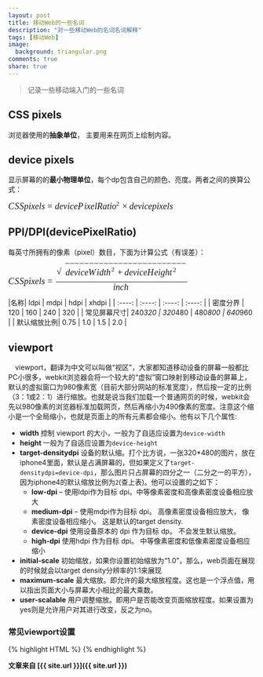 ```yaml
---
layout: post
title: 移动Web的一些名词
description: "对一些移动Web的名词名词解释"
tags: [移动Web]
image:
  background: triangular.png
comments: true
share: true
---
```


>记录一些移动端入门的一些名词

## CSS pixels

浏览器使用的**抽象单位**， 主要用来在网页上绘制内容。

## device pixels

显示屏幕的的**最小物理单位**，每个dp包含自己的颜色、亮度。两者之间的换算公式：

<span class="MathJax_Preview"></span><span class="MathJax" id="MathJax-Element-687-Frame" style=""><nobr><span class="math" id="MathJax-Span-30790" style="width: 27.016em; display: inline-block;"><span style="display: inline-block; position: relative; width: 20.769em; height: 0px; font-size: 130%;"><span style="position: absolute; clip: rect(1.328em 1000em 2.694em -0.383em); top: -2.356em; left: 0em;"><span class="mrow" id="MathJax-Span-30791"><span class="mi" id="MathJax-Span-30792" style="font-family: MathJax_Math; font-style: italic;">C<span style="display: inline-block; overflow: hidden; height: 1px; width: 0.045em;"></span></span><span class="mi" id="MathJax-Span-30793" style="font-family: MathJax_Math; font-style: italic;">S<span style="display: inline-block; overflow: hidden; height: 1px; width: 0.032em;"></span></span><span class="mi" id="MathJax-Span-30794" style="font-family: MathJax_Math; font-style: italic;">S<span style="display: inline-block; overflow: hidden; height: 1px; width: 0.032em;"></span></span><span class="mi" id="MathJax-Span-30795" style="font-family: MathJax_Math; font-style: italic;">p</span><span class="mi" id="MathJax-Span-30796" style="font-family: MathJax_Math; font-style: italic;">i</span><span class="mi" id="MathJax-Span-30797" style="font-family: MathJax_Math; font-style: italic;">x</span><span class="mi" id="MathJax-Span-30798" style="font-family: MathJax_Math; font-style: italic;">e</span><span class="mi" id="MathJax-Span-30799" style="font-family: MathJax_Math; font-style: italic;">l</span><span class="mi" id="MathJax-Span-30800" style="font-family: MathJax_Math; font-style: italic;">s</span><span class="mo" id="MathJax-Span-30801" style="font-family: MathJax_Main; padding-left: 0.278em;">=</span><span class="mi" id="MathJax-Span-30802" style="font-family: MathJax_Math; font-style: italic; padding-left: 0.278em;">d<span style="display: inline-block; overflow: hidden; height: 1px; width: 0.003em;"></span></span><span class="mi" id="MathJax-Span-30803" style="font-family: MathJax_Math; font-style: italic;">e</span><span class="mi" id="MathJax-Span-30804" style="font-family: MathJax_Math; font-style: italic;">v</span><span class="mi" id="MathJax-Span-30805" style="font-family: MathJax_Math; font-style: italic;">i</span><span class="mi" id="MathJax-Span-30806" style="font-family: MathJax_Math; font-style: italic;">c</span><span class="mi" id="MathJax-Span-30807" style="font-family: MathJax_Math; font-style: italic;">e</span><span class="mi" id="MathJax-Span-30808" style="font-family: MathJax_Math; font-style: italic;">P<span style="display: inline-block; overflow: hidden; height: 1px; width: 0.109em;"></span></span><span class="mi" id="MathJax-Span-30809" style="font-family: MathJax_Math; font-style: italic;">i</span><span class="mi" id="MathJax-Span-30810" style="font-family: MathJax_Math; font-style: italic;">x</span><span class="mi" id="MathJax-Span-30811" style="font-family: MathJax_Math; font-style: italic;">e</span><span class="mi" id="MathJax-Span-30812" style="font-family: MathJax_Math; font-style: italic;">l</span><span class="mi" id="MathJax-Span-30813" style="font-family: MathJax_Math; font-style: italic;">R</span><span class="mi" id="MathJax-Span-30814" style="font-family: MathJax_Math; font-style: italic;">a</span><span class="mi" id="MathJax-Span-30815" style="font-family: MathJax_Math; font-style: italic;">t</span><span class="mi" id="MathJax-Span-30816" style="font-family: MathJax_Math; font-style: italic;">i</span><span class="msubsup" id="MathJax-Span-30817"><span style="display: inline-block; position: relative; width: 0.94em; height: 0px;"><span style="position: absolute; clip: rect(1.771em 1000em 2.511em -0.399em); top: -2.356em; left: 0em;"><span class="mi" id="MathJax-Span-30818" style="font-family: MathJax_Math; font-style: italic;">o</span><span style="display: inline-block; width: 0px; height: 2.356em;"></span></span><span style="position: absolute; top: -2.769em; left: 0.481em;"><span class="mn" id="MathJax-Span-30819" style="font-size: 70.7%; font-family: MathJax_Main;">2</span><span style="display: inline-block; width: 0px; height: 2.356em;"></span></span></span></span><span class="mo" id="MathJax-Span-30820" style="font-family: MathJax_Main; padding-left: 0.222em;">×</span><span class="mi" id="MathJax-Span-30821" style="font-family: MathJax_Math; font-style: italic; padding-left: 0.222em;">d<span style="display: inline-block; overflow: hidden; height: 1px; width: 0.003em;"></span></span><span class="mi" id="MathJax-Span-30822" style="font-family: MathJax_Math; font-style: italic;">e</span><span class="mi" id="MathJax-Span-30823" style="font-family: MathJax_Math; font-style: italic;">v</span><span class="mi" id="MathJax-Span-30824" style="font-family: MathJax_Math; font-style: italic;">i</span><span class="mi" id="MathJax-Span-30825" style="font-family: MathJax_Math; font-style: italic;">c</span><span class="mi" id="MathJax-Span-30826" style="font-family: MathJax_Math; font-style: italic;">e</span><span class="mi" id="MathJax-Span-30827" style="font-family: MathJax_Math; font-style: italic;">p</span><span class="mi" id="MathJax-Span-30828" style="font-family: MathJax_Math; font-style: italic;">i</span><span class="mi" id="MathJax-Span-30829" style="font-family: MathJax_Math; font-style: italic;">x</span><span class="mi" id="MathJax-Span-30830" style="font-family: MathJax_Math; font-style: italic;">e</span><span class="mi" id="MathJax-Span-30831" style="font-family: MathJax_Math; font-style: italic;">l</span><span class="mi" id="MathJax-Span-30832" style="font-family: MathJax_Math; font-style: italic;">s</span></span><span style="display: inline-block; width: 0px; height: 2.356em;"></span></span></span><span style="border-left-width: 0em; border-left-style: solid; display: inline-block; overflow: hidden; width: 0px; height: 1.526em; vertical-align: -0.315em;"></span></span></nobr></span></div><script type="math/tex; mode=display" id="MathJax-Element-687">CSS pixels=devicePixelRatio^2 \times device pixels</script>

## PPI/DPI(devicePixelRatio)

每英寸所拥有的像素（pixel）数目，下面为计算公式（有误差）：

<span class="MathJax_Preview"></span><span class="MathJax" id="MathJax-Element-688-Frame" style=""><nobr><span class="math" id="MathJax-Span-30833" style="width: 27.391em; display: inline-block;"><span style="display: inline-block; position: relative; width: 21.058em; height: 0px; font-size: 130%;"><span style="position: absolute; clip: rect(-0.062em 1000em 3.197em -0.383em); top: -2.356em; left: 0em;"><span class="mrow" id="MathJax-Span-30834"><span class="mi" id="MathJax-Span-30835" style="font-family: MathJax_Math; font-style: italic;">C<span style="display: inline-block; overflow: hidden; height: 1px; width: 0.045em;"></span></span><span class="mi" id="MathJax-Span-30836" style="font-family: MathJax_Math; font-style: italic;">S<span style="display: inline-block; overflow: hidden; height: 1px; width: 0.032em;"></span></span><span class="mi" id="MathJax-Span-30837" style="font-family: MathJax_Math; font-style: italic;">S<span style="display: inline-block; overflow: hidden; height: 1px; width: 0.032em;"></span></span><span class="mi" id="MathJax-Span-30838" style="font-family: MathJax_Math; font-style: italic;">p</span><span class="mi" id="MathJax-Span-30839" style="font-family: MathJax_Math; font-style: italic;">i</span><span class="mi" id="MathJax-Span-30840" style="font-family: MathJax_Math; font-style: italic;">x</span><span class="mi" id="MathJax-Span-30841" style="font-family: MathJax_Math; font-style: italic;">e</span><span class="mi" id="MathJax-Span-30842" style="font-family: MathJax_Math; font-style: italic;">l</span><span class="mi" id="MathJax-Span-30843" style="font-family: MathJax_Math; font-style: italic;">s</span><span class="mo" id="MathJax-Span-30844" style="font-family: MathJax_Main; padding-left: 0.278em;">=</span><span class="mfrac" id="MathJax-Span-30845" style="padding-left: 0.398em; padding-right: 0.12em;"><span style="display: inline-block; position: relative; width: 14.76em; height: 0px;"><span style="position: absolute; clip: rect(2.574em 1000em 4.676em -0.322em); top: -4.992em; left: 50%; margin-left: -7.32em;"><span class="msqrt" id="MathJax-Span-30846"><span style="display: inline-block; position: relative; width: 14.64em; height: 0px;"><span style="position: absolute; clip: rect(1.32em 1000em 2.705em -0.4em); top: -2.356em; left: 1.01em;"><span class="mrow" id="MathJax-Span-30847"><span class="mi" id="MathJax-Span-30848" style="font-family: MathJax_Math; font-style: italic;">d<span style="display: inline-block; overflow: hidden; height: 1px; width: 0.003em;"></span></span><span class="mi" id="MathJax-Span-30849" style="font-family: MathJax_Math; font-style: italic;">e</span><span class="mi" id="MathJax-Span-30850" style="font-family: MathJax_Math; font-style: italic;">v</span><span class="mi" id="MathJax-Span-30851" style="font-family: MathJax_Math; font-style: italic;">i</span><span class="mi" id="MathJax-Span-30852" style="font-family: MathJax_Math; font-style: italic;">c</span><span class="mi" id="MathJax-Span-30853" style="font-family: MathJax_Math; font-style: italic;">e</span><span class="mi" id="MathJax-Span-30854" style="font-family: MathJax_Math; font-style: italic;">W<span style="display: inline-block; overflow: hidden; height: 1px; width: 0.104em;"></span></span><span class="mi" id="MathJax-Span-30855" style="font-family: MathJax_Math; font-style: italic;">i</span><span class="mi" id="MathJax-Span-30856" style="font-family: MathJax_Math; font-style: italic;">d<span style="display: inline-block; overflow: hidden; height: 1px; width: 0.003em;"></span></span><span class="mi" id="MathJax-Span-30857" style="font-family: MathJax_Math; font-style: italic;">t</span><span class="msubsup" id="MathJax-Span-30858"><span style="display: inline-block; position: relative; width: 1.037em; height: 0px;"><span style="position: absolute; clip: rect(1.518em 1000em 2.511em -0.385em); top: -2.356em; left: 0em;"><span class="mi" id="MathJax-Span-30859" style="font-family: MathJax_Math; font-style: italic;">h</span><span style="display: inline-block; width: 0px; height: 2.356em;"></span></span><span style="position: absolute; top: -2.777em; left: 0.577em;"><span class="mn" id="MathJax-Span-30860" style="font-size: 70.7%; font-family: MathJax_Main;">2</span><span style="display: inline-block; width: 0px; height: 2.356em;"></span></span></span></span><span class="mo" id="MathJax-Span-30861" style="font-family: MathJax_Main; padding-left: 0.222em;">+</span><span class="mi" id="MathJax-Span-30862" style="font-family: MathJax_Math; font-style: italic; padding-left: 0.222em;">d<span style="display: inline-block; overflow: hidden; height: 1px; width: 0.003em;"></span></span><span class="mi" id="MathJax-Span-30863" style="font-family: MathJax_Math; font-style: italic;">e</span><span class="mi" id="MathJax-Span-30864" style="font-family: MathJax_Math; font-style: italic;">v</span><span class="mi" id="MathJax-Span-30865" style="font-family: MathJax_Math; font-style: italic;">i</span><span class="mi" id="MathJax-Span-30866" style="font-family: MathJax_Math; font-style: italic;">c</span><span class="mi" id="MathJax-Span-30867" style="font-family: MathJax_Math; font-style: italic;">e</span><span class="mi" id="MathJax-Span-30868" style="font-family: MathJax_Math; font-style: italic;">H<span style="display: inline-block; overflow: hidden; height: 1px; width: 0.057em;"></span></span><span class="mi" id="MathJax-Span-30869" style="font-family: MathJax_Math; font-style: italic;">e</span><span class="mi" id="MathJax-Span-30870" style="font-family: MathJax_Math; font-style: italic;">i</span><span class="mi" id="MathJax-Span-30871" style="font-family: MathJax_Math; font-style: italic;">g<span style="display: inline-block; overflow: hidden; height: 1px; width: 0.003em;"></span></span><span class="mi" id="MathJax-Span-30872" style="font-family: MathJax_Math; font-style: italic;">h</span><span class="msubsup" id="MathJax-Span-30873"><span style="display: inline-block; position: relative; width: 0.844em; height: 0px;"><span style="position: absolute; clip: rect(1.586em 1000em 2.511em -0.414em); top: -2.356em; left: 0em;"><span class="mi" id="MathJax-Span-30874" style="font-family: MathJax_Math; font-style: italic;">t</span><span style="display: inline-block; width: 0px; height: 2.356em;"></span></span><span style="position: absolute; top: -2.709em; left: 0.385em;"><span class="mn" id="MathJax-Span-30875" style="font-size: 70.7%; font-family: MathJax_Main;">2</span><span style="display: inline-block; width: 0px; height: 2.356em;"></span></span></span></span></span><span style="display: inline-block; width: 0px; height: 2.356em;"></span></span><span style="position: absolute; clip: rect(3.576em 1000em 4.005em -0.433em); top: -4.993em; left: 1.01em;"><span style="display: inline-block; position: relative; width: 13.631em; height: 0px;"><span style="position: absolute; font-family: MathJax_Main; top: -3.99em; left: -0.084em;">−<span style="display: inline-block; width: 0px; height: 3.99em;"></span></span><span style="position: absolute; font-family: MathJax_Main; top: -3.99em; left: 12.937em;">−<span style="display: inline-block; width: 0px; height: 3.99em;"></span></span><span style="font-family: MathJax_Main; position: absolute; top: -3.99em; left: 0.435em;">−<span style="display: inline-block; width: 0px; height: 3.99em;"></span></span><span style="font-family: MathJax_Main; position: absolute; top: -3.99em; left: 0.978em;">−<span style="display: inline-block; width: 0px; height: 3.99em;"></span></span><span style="font-family: MathJax_Main; position: absolute; top: -3.99em; left: 1.522em;">−<span style="display: inline-block; width: 0px; height: 3.99em;"></span></span><span style="font-family: MathJax_Main; position: absolute; top: -3.99em; left: 2.065em;">−<span style="display: inline-block; width: 0px; height: 3.99em;"></span></span><span style="font-family: MathJax_Main; position: absolute; top: -3.99em; left: 2.609em;">−<span style="display: inline-block; width: 0px; height: 3.99em;"></span></span><span style="font-family: MathJax_Main; position: absolute; top: -3.99em; left: 3.152em;">−<span style="display: inline-block; width: 0px; height: 3.99em;"></span></span><span style="font-family: MathJax_Main; position: absolute; top: -3.99em; left: 3.696em;">−<span style="display: inline-block; width: 0px; height: 3.99em;"></span></span><span style="font-family: MathJax_Main; position: absolute; top: -3.99em; left: 4.24em;">−<span style="display: inline-block; width: 0px; height: 3.99em;"></span></span><span style="font-family: MathJax_Main; position: absolute; top: -3.99em; left: 4.783em;">−<span style="display: inline-block; width: 0px; height: 3.99em;"></span></span><span style="font-family: MathJax_Main; position: absolute; top: -3.99em; left: 5.327em;">−<span style="display: inline-block; width: 0px; height: 3.99em;"></span></span><span style="font-family: MathJax_Main; position: absolute; top: -3.99em; left: 5.87em;">−<span style="display: inline-block; width: 0px; height: 3.99em;"></span></span><span style="font-family: MathJax_Main; position: absolute; top: -3.99em; left: 6.414em;">−<span style="display: inline-block; width: 0px; height: 3.99em;"></span></span><span style="font-family: MathJax_Main; position: absolute; top: -3.99em; left: 6.957em;">−<span style="display: inline-block; width: 0px; height: 3.99em;"></span></span><span style="font-family: MathJax_Main; position: absolute; top: -3.99em; left: 7.501em;">−<span style="display: inline-block; width: 0px; height: 3.99em;"></span></span><span style="font-family: MathJax_Main; position: absolute; top: -3.99em; left: 8.045em;">−<span style="display: inline-block; width: 0px; height: 3.99em;"></span></span><span style="font-family: MathJax_Main; position: absolute; top: -3.99em; left: 8.588em;">−<span style="display: inline-block; width: 0px; height: 3.99em;"></span></span><span style="font-family: MathJax_Main; position: absolute; top: -3.99em; left: 9.132em;">−<span style="display: inline-block; width: 0px; height: 3.99em;"></span></span><span style="font-family: MathJax_Main; position: absolute; top: -3.99em; left: 9.675em;">−<span style="display: inline-block; width: 0px; height: 3.99em;"></span></span><span style="font-family: MathJax_Main; position: absolute; top: -3.99em; left: 10.219em;">−<span style="display: inline-block; width: 0px; height: 3.99em;"></span></span><span style="font-family: MathJax_Main; position: absolute; top: -3.99em; left: 10.762em;">−<span style="display: inline-block; width: 0px; height: 3.99em;"></span></span><span style="font-family: MathJax_Main; position: absolute; top: -3.99em; left: 11.306em;">−<span style="display: inline-block; width: 0px; height: 3.99em;"></span></span><span style="font-family: MathJax_Main; position: absolute; top: -3.99em; left: 11.85em;">−<span style="display: inline-block; width: 0px; height: 3.99em;"></span></span><span style="font-family: MathJax_Main; position: absolute; top: -3.99em; left: 12.393em;">−<span style="display: inline-block; width: 0px; height: 3.99em;"></span></span></span><span style="display: inline-block; width: 0px; height: 3.99em;"></span></span><span style="position: absolute; clip: rect(2.696em 1000em 4.785em -0.322em); top: -4.099em; left: 0em;"><span style="font-family: MathJax_Size2;">√</span><span style="display: inline-block; width: 0px; height: 3.99em;"></span></span></span></span><span style="display: inline-block; width: 0px; height: 3.99em;"></span></span><span style="position: absolute; clip: rect(1.518em 1000em 2.511em -0.412em); top: -1.67em; left: 50%; margin-left: -0.986em;"><span class="mrow" id="MathJax-Span-30876"><span class="mi" id="MathJax-Span-30877" style="font-family: MathJax_Math; font-style: italic;">i</span><span class="mi" id="MathJax-Span-30878" style="font-family: MathJax_Math; font-style: italic;">n</span><span class="mi" id="MathJax-Span-30879" style="font-family: MathJax_Math; font-style: italic;">c</span><span class="mi" id="MathJax-Span-30880" style="font-family: MathJax_Math; font-style: italic;">h</span></span><span style="display: inline-block; width: 0px; height: 2.356em;"></span></span><span style="position: absolute; clip: rect(0.853em 1000em 1.202em -0.433em); top: -1.278em; left: 0em;"><span style="border-left-width: 14.76em; border-left-style: solid; display: inline-block; overflow: hidden; width: 0px; height: 1.25px; vertical-align: 0em;"></span><span style="display: inline-block; width: 0px; height: 1.058em;"></span></span></span></span></span><span style="display: inline-block; width: 0px; height: 2.356em;"></span></span></span><span style="border-left-width: 0em; border-left-style: solid; display: inline-block; overflow: hidden; width: 0px; height: 3.987em; vertical-align: -0.969em;"></span></span></nobr></span></div><script type="math/tex; mode=display" id="MathJax-Element-688">CSS pixels=\frac{\sqrt{deviceWidth^2 + deviceHeight^2}}{inch}</script>

|名称| ldpi   |  mdpi  |  hdpi  | xhdpi  |
|  :----: | :----:  | :----:  | :----:  |
| 密度分界     |  120 | 160 | 240 | 320 |
| 常见屏幕尺寸|  240*320 | 320*480 | 480*800 | 640*960 |
| 默认缩放比例|  0.75 | 1.0 | 1.5 | 2.0 |

## viewport

　viewport，翻译为中文可以叫做“视区”，大家都知道移动设备的屏幕一般都比PC小很多，webkit浏览器会将一个较大的“虚拟”窗口映射到移动设备的屏幕上，默认的虚拟窗口为980像素宽（目前大部分网站的标准宽度），然后按一定的比例（3：1或2：1）进行缩放。也就是说当我们加载一个普通网页的时候，webkit会先以980像素的浏览器标准加载网页，然后再缩小为490像素的宽度。注意这个缩小是一个全局缩小，也就是页面上的所有元素都会缩小。他有以下几个属性:
 
 - **width** 控制 viewport 的大小，一般为了自适应设置为`device-width`
 - **height** 一般为了自适应设置为`device-height`
 - **target-densitydpi** 设备的默认缩。打个比方说，一张320*480的图片，放在iphone4里面，默认是占满屏幕的，但如果定义了`target-densitydpi=device-dpi`，那么图片只占屏幕的四分之一（二分之一的平方），因为iphone4的默认缩放比例为`2`(查上表)。他可以设置的之如下：
     - **low-dpi** – 使用ldpi作为目标 dpi。中等像素密度和高像素密度设备相应放大
     - **medium-dpi** – 使用mdpi作为目标 dpi。 高像素密度设备相应放大， 像素密度设备相应缩小。 这是默认的target density.
     - **device-dpi** 使用设备原本的 dpi 作为目标 dp。 不会发生默认缩放。
     - **high-dpi** 使用hdpi 作为目标 dpi。 中等像素密度和低像素密度设备相应缩小
 - **initial-scale** 初始缩放，如果你设置初始缩放为“1.0”，那么，web页面在展现的时候就会以target density分辨率的1:1来展现
 - **maximum-scale** 最大缩放。即允许的最大缩放程度。这也是一个浮点值，用以指出页面大小与屏幕大小相比的最大乘数。
 - **user-scalable** 用户调整缩放。即用户是否能改变页面缩放程度。如果设置为yes则是允许用户对其进行改变，反之为no。

### 常见viewport设置

{% highlight HTML %}
    <meta name="viewport" content="width=device-width,target-densitydpi=high-dpi,initial-scale=1.0, minimum-scale=1.0, maximum-scale=1.0, user-scalable=no"/>
{% endhighlight %}


**文章来自 [{{ site.url }}]({{ site.url }})**